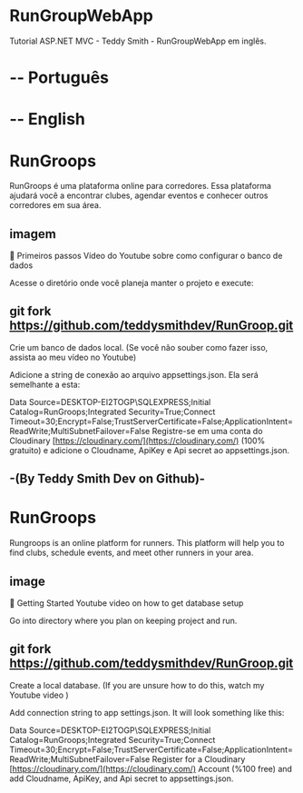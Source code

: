 # RunGroupWebApp
Tutorial ASP.NET MVC - Teddy Smith - RunGroupWebApp em inglês.

#  --  Português
#  --  English

# RunGroops
RunGroops é uma plataforma online para corredores. Essa plataforma ajudará você a encontrar clubes, agendar eventos e conhecer outros corredores em sua área.

## imagem

🏃 Primeiros passos
Vídeo do Youtube sobre como configurar o banco de dados

Acesse o diretório onde você planeja manter o projeto e execute:
## git fork https://github.com/teddysmithdev/RunGroop.git
Crie um banco de dados local. (Se você não souber como fazer isso, assista ao meu vídeo no Youtube)

Adicione a string de conexão ao arquivo appsettings.json. Ela será semelhante a esta:

Data Source=DESKTOP-EI2TOGP\SQLEXPRESS;Initial Catalog=RunGroops;Integrated Security=True;Connect Timeout=30;Encrypt=False;TrustServerCertificate=False;ApplicationIntent=ReadWrite;MultiSubnetFailover=False
Registre-se em uma conta do Cloudinary [https://cloudinary.com/](https://cloudinary.com/) (100% gratuito) e adicione o Cloudname, ApiKey e Api secret ao appsettings.json.

## -(By Teddy Smith Dev on Github)-
# RunGroops
Rungroops is an online platform for runners. This platform will help you to find clubs, schedule events, and meet other runners in your area.

## image

🏃 Getting Started
Youtube video on how to get database setup

Go into directory where you plan on keeping project and run.
##  git fork https://github.com/teddysmithdev/RunGroop.git
Create a local database. (If you are unsure how to do this, watch my Youtube video )

Add connection string to app settings.json. It will look something like this:

  Data Source=DESKTOP-EI2TOGP\\SQLEXPRESS;Initial Catalog=RunGroops;Integrated Security=True;Connect Timeout=30;Encrypt=False;TrustServerCertificate=False;ApplicationIntent=ReadWrite;MultiSubnetFailover=False
Register for a Cloudinary [https://cloudinary.com/](https://cloudinary.com/) Account (%100 free) and add Cloudname, ApiKey, and Api secret to appsettings.json.
